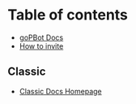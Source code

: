 # Table of contents

* [goPBot Docs](README.md)
* [How to invite](how-to-invite.md)

## Classic

* [Classic Docs Homepage](classic/classic-docs-homepage.md)

